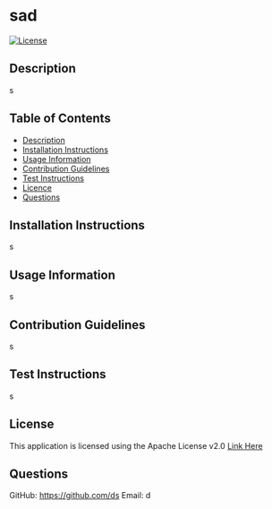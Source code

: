 # sad
[![License](https://img.shields.io/badge/License-Apache%202.0-purple.svg)](https://opensource.org/licenses/Apache-2.0)
## Description
s

## Table of Contents
- [Description](#Description)
- [Installation Instructions](#Installation-Instructions)
- [Usage Information](#Usage-Information)
- [Contribution Guidelines](#Contribution-Guidelines)
- [Test Instructions](#Test-Instructions)
- [Licence](#Licence)
- [Questions](#Questions)

## Installation Instructions
s

## Usage Information
s

## Contribution Guidelines
s

## Test Instructions
s

## License
This application is licensed using the Apache License v2.0 [Link Here](Apache-license.txt)

## Questions
GitHub: https://github.com/ds
 Email: d
